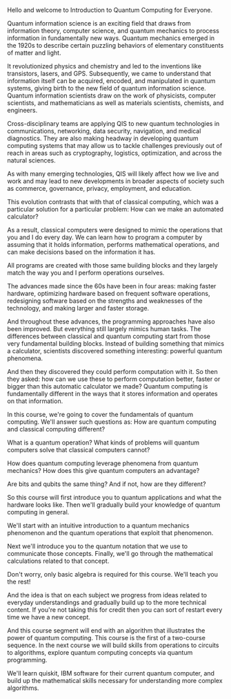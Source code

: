  
Hello and welcome to Introduction to Quantum Computing for Everyone.

Quantum information science is an exciting field that draws from information theory, computer science, and quantum mechanics to process information in fundamentally new ways.
Quantum mechanics emerged in the 1920s to describe certain puzzling behaviors of elementary constituents of matter and light.

It revolutionized physics and chemistry and led to the inventions like transistors, lasers, and GPS.
Subsequently, we came to understand that information itself can be acquired, encoded, and manipulated in quantum systems, giving birth to the new field of quantum information science.
Quantum information scientists draw on the work of physicists, computer scientists, and mathematicians as well as materials scientists, chemists, and engineers.

Cross-disciplinary teams are applying QIS to new quantum technologies in communications, networking, data security, navigation, and medical diagnostics.
They are also making headway in developing quantum computing systems that may allow us to tackle challenges previously out of reach in areas such as cryptography, logistics, optimization, and across the natural sciences.

As with many emerging technologies, QIS will likely affect how we live and work and may lead to new developments in broader aspects of society such as commerce, governance, privacy, employment, and education.

This evolution contrasts that with that of classical computing, which was a particular solution for a particular problem: How can we make an automated calculator?

As a result, classical computers were designed to mimic the operations that you and I do every day.
We can learn how to program a computer by assuming that it holds information, performs mathematical operations, and can make decisions based on the information it has.

All programs are created with those same building blocks and they largely match the way you and I perform operations ourselves.

The advances made since the 60s have been in four areas:
making faster hardware,
optimizing hardware based on frequent software operations,
redesigning software based on the strengths and weaknesses of the technology,
and making larger and faster storage.

And throughout these advances, the programming approaches have also been improved.
But everything still largely mimics human tasks.
The differences between classical and quantum computing start from those very fundamental building blocks.
Instead of building something that mimics a calculator, scientists discovered something interesting: powerful quantum phenomena.

And then they discovered they could perform computation with it.
So then they asked: how can we use these to perform computation better, faster or bigger than this automatic calculator we made?
Quantum computing is fundamentally different in the ways that it stores information and operates on that information.

In this course, we're going to cover the fundamentals of quantum computing.
We'll answer such questions as: How are quantum computing and classical computing different?

What is a quantum operation? What kinds of problems will quantum computers solve that classical computers cannot?

How does quantum computing leverage phenomena from quantum mechanics? How does this give quantum computers an advantage?

Are bits and qubits the same thing? And if not, how are they different?

So this course will first introduce you to quantum applications and what the hardware looks like.
Then we'll gradually build your knowledge of quantum computing in general.

We'll start with an intuitive introduction to a quantum mechanics phenomenon and the quantum operations that exploit that phenomenon.

Next we'll introduce you to the quantum notation that we use to communicate those concepts.
Finally, we'll go through the mathematical calculations related to that concept.

Don't worry, only basic algebra is required for this course. We'll teach you the rest!

And the idea is that on each subject we progress from ideas related to everyday understandings and gradually build up to the more technical content. If you're not taking this for credit then you can sort of restart every time we have a new concept.

And this course segment will end with an algorithm that illustrates the power of quantum computing.
This course is the first of a two-course sequence. In the next course we will build skills from operations to circuits to algorithms, explore quantum computing concepts via quantum programming.

We'll learn quiskit, IBM software for their current quantum computer, and build up the mathematical skills necessary for understanding more complex algorithms.
